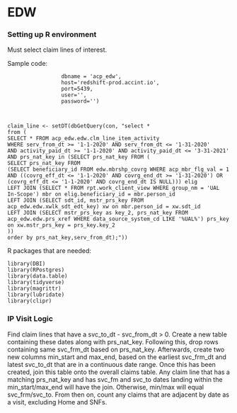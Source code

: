 # EDW
### Setting up R environment
Must select claim lines of interest.

Sample code:
```edw <- dbConnect(drv = RPostgres::Postgres(), 
                 dbname = 'acp_edw', 
                 host='redshift-prod.accint.io', 
                 port=5439, 
                 user='', 
                 password='')  



claim_line <- setDT(dbGetQuery(con, "select *
from (
SELECT * FROM acp_edw.edw.clm_line_item_activity
WHERE serv_from_dt >= '1-1-2020' AND serv_from_dt <= '1-31-2020'
AND activity_paid_dt >= '1-1-2020' AND activity_paid_dt <= '3-31-2021'
AND prs_nat_key in (SELECT prs_nat_key FROM (
SELECT prs_nat_key FROM
(SELECT beneficiary_id FROM edw.mbrshp_covrg WHERE acp_mbr_flg_val = 1 AND ((covrg_eff_dt <= '1-1-2020' AND covrg_end_dt >= '1-31-2020') OR (covrg_eff_dt <= '1-1-2020' AND covrg_end_dt IS NULL))) elig
LEFT JOIN (SELECT * FROM rpt.work_client_view WHERE group_nm = 'UAL In-Scope') mbr on elig.beneficiary_id = mbr.person_id
LEFT JOIN (SELECT sdt_id, mstr_prs_key FROM acp_edw.edw.xwlk_sdt_edt_key) xw on mbr.person_id = xw.sdt_id
LEFT JOIN (SELECT mstr_prs_key as key_2, prs_nat_key FROM acp_edw.edw.prs_xref WHERE data_source_system_cd LIKE '%UAL%') prs_key on xw.mstr_prs_key = prs_key.key_2
))
order by prs_nat_key,serv_from_dt);"))
```

R packages that are needed:
```
library(DBI)
library(RPostgres)
library(data.table)
library(tidyverse)
library(magrittr)
library(lubridate)
library(clipr)
```
### IP Visit Logic
Find claim lines that have a svc_to_dt - svc_from_dt > 0. Create a new table containing these dates along with prs_nat_key. Following this, drop rows containing same svc_frm_dt based on prs_nat_key. Afterwards, create two new columns min_start and max_end, based on the earliest svc_frm_dt and latest svc_to_dt that are in a continuous date range. Once this has been created, join this table onto the overall claims table. Any claim line that has a matching prs_nat_key and has svc_fm and svc_to dates landing within the min_start/max_end will have the join. Otherwise, min/max will equal svc_frm/svc_to. From then on, count any claims that are adjacent by date as a visit, excluding Home and SNFs. 
